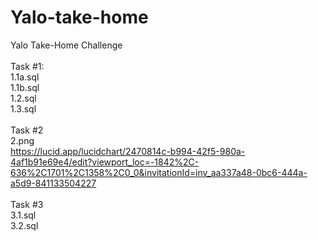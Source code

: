 # Yalo-take-home
Yalo Take-Home Challenge<br>
<br>
Task #1:<br>
1.1a.sql<br>
1.1b.sql<br>
1.2.sql<br>
1.3.sql<br>
<br>
Task #2<br>
2.png<br>
https://lucid.app/lucidchart/2470814c-b994-42f5-980a-4af1b91e69e4/edit?viewport_loc=-1842%2C-636%2C1701%2C1358%2C0_0&invitationId=inv_aa337a48-0bc6-444a-a5d9-841133504227<br>
<br>
Task #3<br>
3.1.sql<br>
3.2.sql
